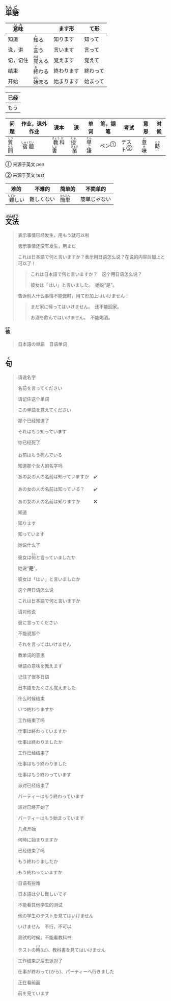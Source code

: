 ## <ruby>単<rt>たん</rt>語<rt>ご</rt></ruby>

| <ruby>意<rt>い</rt>味<rt>み</rt></ruby> |                             | ます形   | て形   |
| ----------------------------------- | --------------------------- | ----- | ---- |
| 知道                                  | <ruby>知<rt>し</rt>る</ruby>   | 知ります  | 知って  |
| 说，讲                                 | <ruby>言<rt>い</rt>う</ruby>   | 言います  | 言って  |
| 记，记住                                | <ruby>覚<rt>おぼ</rt>える</ruby> | 覚えます  | 覚えて  |
| 结束                                  | <ruby>終<rt>お</rt>わる</ruby>  | 終わります | 終わって |
| 开始                                  | <ruby>始<rt>はじ</rt>まる</ruby> | 始まります | 始まって |

| 已经  |
| --- |
| もう  |

| 问题                                    | 作业，课外作业                                | 课本                                                | 课                                      | 单词                                   | 笔，钢笔                  | 考试                     | 意思                                  | 时候                        |
| ------------------------------------- | -------------------------------------- | ------------------------------------------------- | -------------------------------------- | ------------------------------------ | --------------------- | ---------------------- | ----------------------------------- | ------------------------- |
| <ruby>質<rt>しつ</rt>問<rt>もん</rt></ruby> | <ruby>宿<rt>しゅく</rt>題<rt>だい</rt></ruby> | <ruby>教<rt>きょう</rt>科<rt>か</rt>書<rt>しょ</rt></ruby> | <ruby>授<rt>じゅ</rt>業<rt>ぎょう</rt></ruby> | <ruby>単<rt>たん</rt>語<rt>ご</rt></ruby> | <a>ペン</a><sup>①</sup> | <a>テスト</a><sup>②</sup> | <ruby>意<rt>い</rt>味<rt>み</rt></ruby> | <ruby>時<rt>とき</rt></ruby> |

① 来源于英文 pen

② 来源于英文 test

| 难的                               | 不难的     | 简单的                                      | 不简单的     |
| ---------------------------------- | ---------- | ------------------------------------------- | ------------ |
| <ruby>難<rt>むずか</rt>しい</ruby> | 難しくない | <ruby>簡<rt>かん</rt>単<rt>たん</rt></ruby> | 簡単じゃない |

## <ruby>文<rt>ぶん</rt>法<rt>ぽう</rt></ruby>

> 表示事情已经发生，用もう就可以啦
>
> 
>
> 表示事情还没有发生，用まだ
>
> 
>
> これは日本語で何と言いますか？表示用日语怎么说？在说的内容后加上と可以了！
>
> > これは日本語で何と言いますか？　这个用日语怎么说？
> > 
> > 彼女は「はい」と言いました。　她说“是”。
>
> 
>
> 告诉别人什么事情不能做时，用て形加上はいけません！
>
> > まだ家に帰ってはいけません。　还不能回家。
> > 
> > お酒を飲んではいけません。　不能喝酒。

#### <ruby>他<rt>ほか</rt></ruby>

> 日本語の単語　日语单词

## <ruby>句<rt>く</rt></ruby>

> 请说名字
> 
> 名前を言ってください
> 
> 请记住这个单词
> 
> この単語を覚えてください

> 那个已经知道了
>
> それはもう知っています
>
> 你已经死了
>
> お前はもう<ruby>死<rt>し</rt></ruby>んでいる
>
> 知道那个女人的名字吗
>
> あの女の人の名前は知っていますか　✔️
>
> あの女の人の名前は知っている？　　✔️
>
> あの女の人の名前は知りますか　　　❌
>
> 知道
>
> 知ります
>
> 知っています

> 她说什么了
>
> 彼女は<ruby>何<rt>なん</rt></ruby>と言っていましたか
>
> 她说“**是**”。
>
> 彼女は「はい」と言いましたか
>
> 这个用日语怎么说
>
> これは日本語で何と言いますか
>
> 请对他说
>
> 彼に言ってください
>
> 不能说那个
>
> それを言ってはいけません

> 教单词的意思
> 
> 単語の意味を教えます

> 记住了很多日语
> 
> 日本語をたくさん覚えました

> 什么时候结束
>
> いつ終わりますか
>
> 工作结束了吗
>
> 仕事は終わっていますか
>
> 仕事は終わりましたか
>
> 工作已经结束了
>
> 仕事はもう終わりました
>
> 仕事はもう終わっています
>
> 派对已经结束了
>
> パーティーはもう終わっています
>
> 派对已经开始了
>
> パーティーはもう始まっています
>
> 几点开始
>
> 何時に始まりますか
>
> 已经结束了吗
>
> もう終わりましたか
>
> もう終わっていますか

> 日语有些难
> 
> 日本語は少し難しいです

> 不能看其他学生的测试
> 
> 他の学生のテストを見てはいけません
> 
> いけません　不行，不可以
> 
> 测试的时候，不能看教科书
> 
> テストの<ruby>時<rt>とき</rt></ruby>(は)、教科書を見てはいけません

> 工作结束之后去派对了
> 
> 仕事が終わって(から)、パーティーへ行きました

> 正在看前面
> 
> 前を見ています
